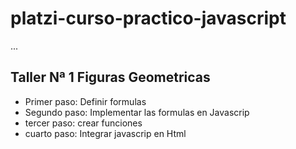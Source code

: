 # platzi-curso-practico-javascript

...

## Taller Nª 1  Figuras Geometricas

 -  Primer paso: Definir formulas
 -  Segundo paso: Implementar las formulas en Javascrip
 -  tercer paso: crear funciones
 - cuarto paso: Integrar javascrip en Html
 